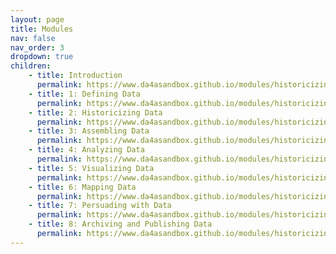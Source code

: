 ```yaml
---
layout: page
title: Modules
nav: false
nav_order: 3
dropdown: true
children: 
    - title: Introduction
      permalink: https://www.da4asandbox.github.io/modules/historicizing-data/
    - title: 1: Defining Data
      permalink: https://www.da4asandbox.github.io/modules/historicizing-data/
    - title: 2: Historicizing Data 
      permalink: https://www.da4asandbox.github.io/modules/historicizing-data/
    - title: 3: Assembling Data
      permalink: https://www.da4asandbox.github.io/modules/historicizing-data/
    - title: 4: Analyzing Data
      permalink: https://www.da4asandbox.github.io/modules/historicizing-data/
    - title: 5: Visualizing Data
      permalink: https://www.da4asandbox.github.io/modules/historicizing-data/
    - title: 6: Mapping Data
      permalink: https://www.da4asandbox.github.io/modules/historicizing-data/
    - title: 7: Persuading with Data
      permalink: https://www.da4asandbox.github.io/modules/historicizing-data/
    - title: 8: Archiving and Publishing Data
      permalink: https://www.da4asandbox.github.io/modules/historicizing-data/
---
```

